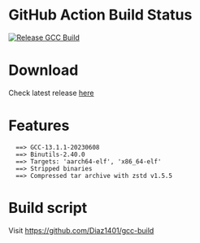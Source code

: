 # GitHub Action Build Status
[![Release GCC Build](https://github.com/Diaz1401/gcc-build/actions/workflows/release-toolchain-build.yml/badge.svg?branch=main)](https://github.com/Diaz1401/gcc-build/actions/workflows/release-toolchain-build.yml)

# Download
Check latest release [here](https://github.com/Diaz1401/gcc-stable/releases/latest)

# Features
```
  ==> GCC-13.1.1-20230608
  ==> Binutils-2.40.0
  ==> Targets: 'aarch64-elf', 'x86_64-elf'
  ==> Stripped binaries
  ==> Compressed tar archive with zstd v1.5.5
```

# Build script
Visit https://github.com/Diaz1401/gcc-build
